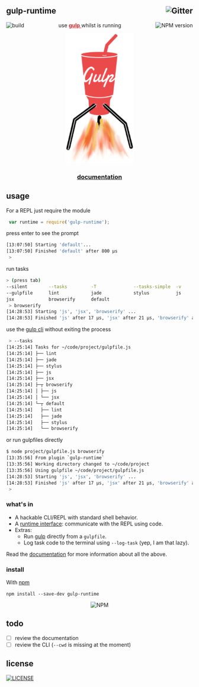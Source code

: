 

## gulp-runtime [<img alt="Gitter" align="right" src="https://badges.gitter.im/Join Chat.svg"/>](https://gitter.im/stringparser/gulp-runtime?utm_source=badge&utm_medium=badge&utm_campaign=pr-badge&utm_content=body_badge)

[<img alt="build" src="http://img.shields.io/travis/stringparser/gulp-runtime/master.svg?style=flat-square" align="left"/>](https://travis-ci.org/stringparser/gulp-runtime/builds)

[<img alt="NPM version" src="http://img.shields.io/npm/v/gulp-runtime.svg?style=flat-square" align="right"/>](http://www.npmjs.org/package/gulp-runtime)

<p align="center">
  use
  <a href="https://github.com/gulpjs/gulp" style="color:#D32929;">
    <b>gulp</b>
  </a>
  whilst is running
</p>
<p align="center"><a href="https://github.com/gulpjs/gulp">
  <img height=350 src="./docs/gulp-runtime.png"/>
</a></p>
<h3 align="center" style="border-bottom:0;">
  <a href="./docs">documentation</a>
</h3>

## usage

For a REPL just require the module

```js
 var runtime = require('gulp-runtime');
```
press enter to see the prompt

```sh
[13:07:50] Starting 'default'...
[13:07:50] Finished 'default' after 800 μs
 >
```
run tasks

```sh
> (press tab)
--silent        --tasks         -T              --tasks-simple  -v              --version       --require
--gulpfile      lint            jade            stylus          js
jsx             browserify      default
 > browserify
[14:28:53] Starting 'js', 'jsx', 'browserify' ...
[14:28:53] Finished 'js' after 17 μs, 'jsx' after 21 μs, 'browserify' after 27 μs
```

use the [gulp cli][x-gulp-cli] without exiting the process

````sh
 > --tasks
[14:25:14] Tasks for ~/code/project/gulpfile.js
[14:25:14] ├── lint
[14:25:14] ├── jade
[14:25:14] ├── stylus
[14:25:14] ├── js
[14:25:14] ├── jsx
[14:25:14] ├─┬ browserify
[14:25:14] │ ├── js
[14:25:14] │ └── jsx
[14:25:14] └─┬ default
[14:25:14]   ├── lint
[14:25:14]   ├── jade
[14:25:14]   ├── stylus
[14:25:14]   └── browserify
````

or run gulpfiles directly

````sh
$ node project/gulpfile.js browserify
[13:35:56] From plugin `gulp-runtime`
[13:35:56] Working directory changed to ~/code/project
[13:35:56] Using gulpfile ~/code/project/gulpfile.js
[14:28:53] Starting 'js', 'jsx', 'browserify' ...
[14:28:53] Finished 'js' after 17 μs, 'jsx' after 21 μs, 'browserify' after 27 μs  
 >
````

### what's in
- A hackable CLI/REPL with standard shell behavior.
- A [runtime interface][x-runtime]: communicate with the REPL using code.
- Extras:
   + Run [gulp][x-gulp] directly from a `gulpfile`.
   + Log task code to the terminal using `--log-task` (yep, I am  that lazy).

Read the [documentation](docs) for more information about all the above.

### install

With [npm][x-npm]

    npm install --save-dev gulp-runtime

<div align="center">
  <img src="https://nodei.co/npm/gulp-runtime.png?downloads=true&downloadRank=true&stars=true" alt="NPM"/>
</div>

## todo

 - [ ] review the documentation
 - [ ] review the CLI (`--cwd` is missing at the moment)

## license

[<img alt="LICENSE" src="http://img.shields.io/npm/l/gulp-runtime.svg?style=flat-square"/>](http://opensource.org/licenses/MIT)


[x-npm]: https://www.npmjs.org
[x-gulp]: https://github.com/gulpjs/gulp
[x-gulp-cli]: https://github.com/gulpjs/gulp/blob/master/docs/CLI.md

[x-runtime]: https://github.com/stringparser/runtime
[x-through2]: https://www.npmjs.org/package/through2

